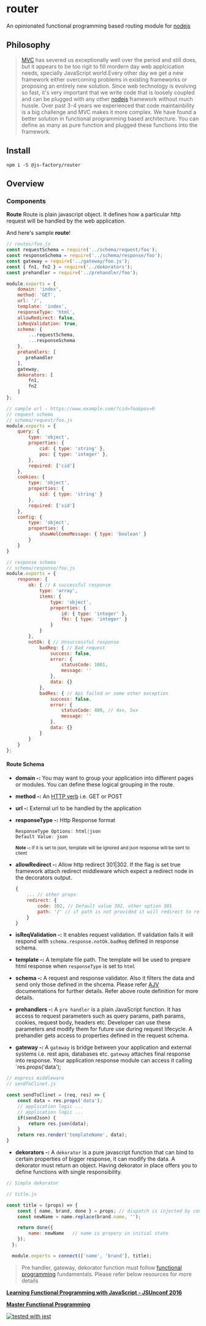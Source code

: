 # router
An opinionated functional programming based routing module for [nodejs](https://nodejs.org/en/docs/)

## Philosophy

> [MVC](https://en.wikipedia.org/wiki/Model%E2%80%93view%E2%80%93controller) has severed us exceptionally well over the period and still does, but it appears to be too rigit to fill mordern day web applcication needs, specially JavaScript world.Every other day we get a new  framework either overcoming problems in existing frameworks or proposing an entirely new solution. Since web technology is evolving so fast, it's very important that we write code that is loosely coupled and can be plugged with any other [nodejs](https://nodejs.org/en/docs/) framework without much hussle. Over past 3-4 years we experienced that code maintainbility is a big challenge and MVC makes it more complex. We have found a better solution in functional programming based architecture. You can define as many as pure function and plugged these functions into the framework.


## Install
```npm i -S @js-factory/router```
    
## Overview

### Components

**Route**
Route is plain javascript object. It defines how a particular http request will be handled by the web application.

And here's sample **route**!

```javascript
// routes/foo.js
const requestSchema = require('../schema/request/foo');
const responseSchema = require('../schema/response/foo');
const gateway = require('../gateway/foo.js');
const { fn1, fn2 } = require('../dekorators');
const prehandler = require('../prehandler/foo');

module.exports = {
    domain: 'index',
    method: 'GET',
    url: '/',
    template: 'index',
    responseType: 'html',
    allowRedirect: false,
    isReqValidation: true,
    schema: {
        ...requestSchema,
        ...responseSchema
    },
    prehandlers: [
       prehandler
    ],
    gateway,
    dekorators: [  
    	fn1,
        fn2
    ]
};

// sample url - https://www.example.com/?cid=foo&pos=0
// request schema
// schema/request/foo.js
module.exports = {
    query: {
        type: 'object',
        properties: {
            cid: { type: 'string' },
            pos: { type: 'integer' },
        },
        required: ['cid']
    },
    cookies: {
        type: 'object',
        properties: {
            sid: { type: 'string' }
        },
        required: ['sid']
    },
    config: {
        type: 'object',
        properties: {
            showWelComeMessage: { type: 'boolean' }
        }
    }
}

// response schema
// schema/response/foo.js
module.exports = {
	response: {
        ok: { // A successful response
            type: 'array',
            items: {
                type: 'object',
                properties: {
                    id: { type: 'integer' },
                    fkc: { type: 'integer' }
                }
            }
        },
        notOk: { // Unsuccessful response
        	badReq: { // Bad request 
            	success: false,
                error: {
                	statusCode: 1001,
                    message: ''
                },
                data: {}
            },
            badRes: { // Api failed or some other exception
            	success: false,
                error: {
                	statusCode: 400, // 4xx, 5xx
                    message: ''
                },
                data: {}
            }
        }
    }
};

```

#### Route Schema
- **domain -:** You may want to group your application into different pages or modules. You can define these logical grouping in the route. 

- **method -:** An  [HTTP verb](https://developer.mozilla.org/en-US/docs/Web/HTTP/Methods) i.e. GET or POST 
- **url -:** External url to be handled by the application
- **responseType -:** Http Response format  <br/>
  ```javascript 
  ResponseType Options: html|json
  Default Value: json
	```
	****<small>Note -:**** If it is set to json, template will be ignored and json response will be sent to client </small>
- **allowRedirect -:** Allow http redirect 301|302. If the flag is set true framework attach redirect middleware which expect a redirect node in the decorators output.
  ```javascript
  {
      ... // other props
      redirect: {
          code: 302, // Default value 302, other option 301
          path: '/' // if path is not provided it will redirect to referrer
      }
  }

  ```
- **isReqValidation -:** It enables request validation. If validation fails it will respond with `schema.response.notOk.badReq` defined in response schema.
- **template -:** A template file path. The template will be used to prepare html response when `responseType` is set to `html`
- **schema -:** A request and response validator. Also it filters the data and send only those defined in the shcema. Please refer [AJV](http://epoberezkin.github.io/ajv/) documentations for further details. Refer above route definition for more details.

- **prehandlers -:** 
A `pre handler` is a plain JavaScript function. It has access to request parameters such as query params, path params, cookies, request body, headers etc. Developer can use these parameters and modify them for future use during request lifecycle.
A prehandler gets access to properties defined in the request schema.

- **gateway -:** A `gateway` is bridge between your application and external systems i.e. rest apis, databases etc. `gateway` attaches final response into response. Your application response module can access it calling `res.props('data');

```js
// express middleware
// sendToClinet.js

const sendToClinet = (req, res) => {
    const data = res.props('data');
    // application logic ...
    // application logic ...
    if(sendJson) {
        return res.json(data);
    }
    return res.render('templateName', data);
}

```

- **dekorators -:** A `dekorator` is a pure javascript function that can bind to certain properties of bigger response, it can modify the data. A dekorator must return an object. Having dekorator in place offers you to define functions with single responsibility.

```javascript
// Simple dekorator

// title.js

const title = (props) => {
    const { name, brand, done } = props; // dispatch is injected by connect.
    const newName = name.replace(brand.name, '');

    return done({
        name: newName   // name is propery in initial state
    });
  };

  module.exports = connect(['name', 'brand'], title);

```

>Pre handler, gateway, dekorator function must follow [functional programming](https://www.youtube.com/watch?v=e-5obm1G_FY) fundamentals. Please refer below resources for more details

[******Learning Functional Programming with JavaScript - JSUnconf 2016******](https://www.youtube.com/watch?v=e-5obm1G_FY)<br/>

[******Master Functional Programming******](https://medium.com/javascript-scene/master-the-javascript-interview-what-is-functional-programming-7f218c68b3a0)

 

[![tested with jest](https://img.shields.io/badge/tested_with-jest-99424f.svg)](https://github.com/facebook/jest)
